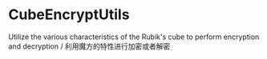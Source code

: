 # CubeEncryptUtils
Utilize the various characteristics of the Rubik's cube to perform encryption and decryption / 利用魔方的特性进行加密或者解密
